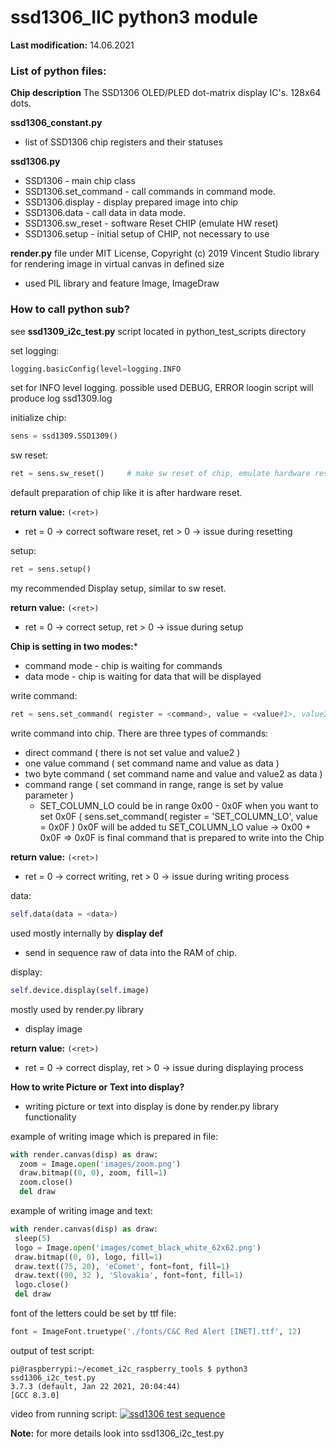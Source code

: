 # ssd1306_IIC python3 module

**Last modification:** 14.06.2021

### List of python files: ###

**Chip description**
The SSD1306 OLED/PLED dot-matrix display IC's. 128x64 dots.

**ssd1306_constant.py**

* list of SSD1306 chip registers and their statuses

**ssd1306.py**

* SSD1306 - main chip class
* SSD1306.set_command - call commands in command mode.
* SSD1306.display - display prepared image into chip
* SSD1306.data - call data in data mode.
* SSD1306.sw_reset - software Reset CHIP (emulate HW reset)
* SSD1306.setup - initial setup of CHIP, not necessary to use

**render.py**
file under MIT License, Copyright (c) 2019 Vincent Studio
library for rendering image in virtual canvas in defined size
* used PIL library and feature Image, ImageDraw

### How to call python sub? ###

see **ssd1309_i2c_test.py** script located in python_test_scripts directory

set logging:
```python
logging.basicConfig(level=logging.INFO
```
set for INFO level logging. possible used DEBUG, ERROR loogin
script will produce log ssd1309.log

initialize chip:
```python
sens = ssd1309.SSD1309()
```

sw reset:
```python
ret = sens.sw_reset()     # make sw reset of chip, emulate hardware reset of chip
```
default preparation of chip like it is after hardware reset.

**return value:** ```(<ret>)```
   *  ret = 0 -> correct software reset, ret > 0 -> issue during resetting

setup:
```python
ret = sens.setup()
```

my recommended Display setup, similar to sw reset.

**return value:** ```(<ret>)```
   *  ret = 0 -> correct setup, ret > 0 -> issue during setup


**Chip is setting in two modes:***
* command mode - chip is waiting for commands
* data mode - chip is waiting for data that will be displayed

write command:
```python 
ret = sens.set_command( register = <command>, value = <value#1>, value2 = <value#2>)
```
write command into chip.
There are three types of commands:
* direct command ( there is not set value and value2 )
* one value command ( set command name and value as data )
* two byte command ( set command name and value and value2 as data )
* command range ( set command in range, range is set by value parameter )
     * SET_COLUMN_LO could be in range 0x00 - 0x0F when you want to set 0x0F ( sens.set_command( register = 'SET_COLUMN_LO', value = 0x0F )
       0x0F will be added tu SET_COLUMN_LO value -> 0x00 + 0x0F => 0x0F is final command that is prepared to write into the Chip
       
**return value:** ```(<ret>)```
   *  ret = 0 -> correct writing, ret > 0 -> issue during writing process

data:
```python
self.data(data = <data>)
```

used mostly internally by **display def**
* send in sequence raw of data into the RAM of chip.

display:
```python
self.device.display(self.image)
```

mostly used by render.py library
* display image

**return value:** ```(<ret>)```
   *  ret = 0 -> correct display, ret > 0 -> issue during displaying process
  
  
 **How to write Picture or Text into display?**
 
 * writing picture or text into display is done by render.py library functionality
 
 example of writing image which is prepared in file:
 ```python
 with render.canvas(disp) as draw:
   zoom = Image.open('images/zoom.png')
   draw.bitmap((0, 0), zoom, fill=1)
   zoom.close()
   del draw
 ```
 
 example of writing image and text:
  ```python
  with render.canvas(disp) as draw:
   sleep(5)
   logo = Image.open('images/comet_black_white_62x62.png')
   draw.bitmap((0, 0), logo, fill=1)
   draw.text((75, 20), 'eComet', font=font, fill=1)
   draw.text((90, 32 ), 'Slovakia', font=font, fill=1)
   logo.close()
   del draw
  ```
 
 font of the letters could be set by ttf file:
 ```python
 font = ImageFont.truetype('./fonts/C&C Red Alert [INET].ttf', 12)
 ```


output of test script:
```shell
pi@raspberrypi:~/ecomet_i2c_raspberry_tools $ python3 ssd1306_i2c_test.py
3.7.3 (default, Jan 22 2021, 20:04:44)
[GCC 8.3.0]
```

video from running script:
[![ssd1306 test sequence](ssd1309_mini.png)](zoom_display.mkv "ssd1306 display")

**Note:** for more details look into ssd1306_i2c_test.py
